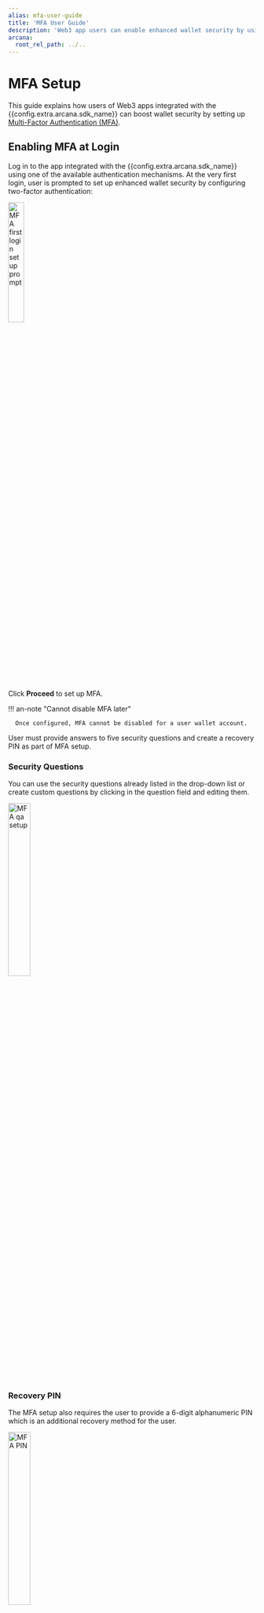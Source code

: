 ```yaml
---
alias: mfa-user-guide
title: 'MFA User Guide'
description: 'Web3 app users can enable enhanced wallet security by using Arcana Auth MFA feature.'
arcana:
  root_rel_path: ../..
---
```


# MFA Setup

This guide explains how users of Web3 apps integrated with the {{config.extra.arcana.sdk_name}} can boost wallet security by setting up [Multi-Factor Authentication (MFA)]({{page.meta.arcana.root_rel_path}}/concepts/mfa.md).

## Enabling MFA at Login

Log in to the app integrated with the {{config.extra.arcana.sdk_name}} using one of the available authentication mechanisms. At the very first login, user is prompted to set up enhanced wallet security by configuring two-factor authentication:

<img src="/img/an_mfa_setup_firstlogin.gif" alt="MFA first login setup prompt" class="an-screenshots-noeffects" width="25%"/>

Click **Proceed** to set up MFA.

!!! an-note "Cannot disable MFA later"

      Once configured, MFA cannot be disabled for a user wallet account.

User must provide answers to five security questions and create a recovery PIN as part of MFA setup.

### Security Questions

You can use the security questions already listed in the drop-down list or create custom questions by clicking in the question field and editing them.

<img src="/img/an_mfa_setup_qa.png" alt="MFA qa setup" class="an-screenshots-noeffects" width="30%"/>

### Recovery PIN 

The MFA setup also requires the user to provide a 6-digit alphanumeric PIN which is an additional recovery method for the user.

<img src="/img/an_mfa_pin.png" alt="MFA PIN" class="an-screenshots-noeffects" width="30%"/>

That is all! :material-party-popper:

Users can easily configure MFA to enable enhanced wallet security.

<img src="/img/an_mfa_complete.png" alt="MFA PIN" class="an-screenshots-noeffects" width="30%"/>

!!! an-note "Save your Security Answers"

      When logging in from a new device, MFA will require you to either answer three security questions correctly or provide the PIN. Make sure you save the responses to the security questions and the PIN carefully.

## Enabling MFA Later

If the user chose to not enable MFA at the first login into the app, it can be enabled later. Note that once enabled, MFA cannot be disabled for a user account.

To enable MFA, log into the app integrated with the {{config.extra.arcana.sdk_name}}. Access the {{config.extra.arcana.wallet_name}} UI and click on the 'Profile' tab. Select **Setup Now** under the 'Enhanced Wallet Security' section. Choose **Proceed** to set up security questions, and answers and specify the recovery PIN as described in the previous section.

<img src="/img/an_mfa_enable_later_tab.png" alt="Enable later" class="an-screenshots-noeffects" width="20%"/>

## MFA Recovery

The MFA feature secures your wallet by encrypting and saving an authentication factor on your device and browser. If you log into the app using a different device or browser, you'll need to regenerate this local MFA component. This is essential to confirm your identity for wallet access.

When logging in on a new device or browser, the MFA prompt will help you recover the encrypted MFA component. You can do this in two ways:

* Enter the MFA recovery PIN you set up during MFA setup.
* Answer three security questions correctly.

<img src="/img/an_mfa_recover_options.png" alt="Recovery Options" class="an-screenshots-noeffects" width="35%"/>

Once the user provides one of these options, the local MFA factor is regenerated and the user will not be asked for it again on the same device or the browser app unless local storage is cleared for some reason.

## MFA Errors

| MFA Phase | Error Message | Cause  | Corrective Action |
| :--- | :--- | :--- | :--- |
| MFA Setup | **Share expired. Please log in again to continue.**| If a user logs into the app and chooses to enable MFA, but fails to complete the MFA setup within 24 hours of login initiation, you will see this error.| This error can be resolved by making sure that once initiated, the user completes the MFA setup a few minutes before the session expires.|
| MFA Setup | **Security questionnaire errors.** | These errors are displayed when the user is setting up MFA and specifying the security questions and answers.| User must answer all the required questions, each question should be unique and not repeated, an empty string is not allowed for a security question.|
| MFA Setup | **PIN validation errors.** | These errors are displayed when the user is setting up the MFA PIN with invalid characters.| Make sure that a 6-digit alphanumeric PIN is provided during MFA setup. The PIN cannot have a space character and should have a minimum of 6 characters and a maximum of 25 characters.|
| MFA Recovery | **Incorrect security answer.** | This error is displayed during MFA secret recovery process if the user fails to provide the correct answer to any of the three security questions.| Provide the correct answer or choose a different question for which you remember the answer. Alternatively, try using the correct PIN for completing the MFA secret recovery process.|
| MFA Recovery | **Incorrect PIN.** | During MFA recovery, if the user chooses to use the PIN and enters an incorrect PIN, this error is displayed.| Use the correct PIN or try an alternative method of MFA recovery by answering the security questions correctly.|
| MFA Recovery | **Computed address did not match the actual address** | This error occurs when the address computed on the user's local device does not match the one that is decrypted locally after retrieving it from the {{config.extra.arcana.company_name}} encrypted store. It can happen when somehow the local address component is tampered with or corrupted. | Simply clearing the app's local storage in the browser should allow the user to verify their identity via MFA and use the app.|